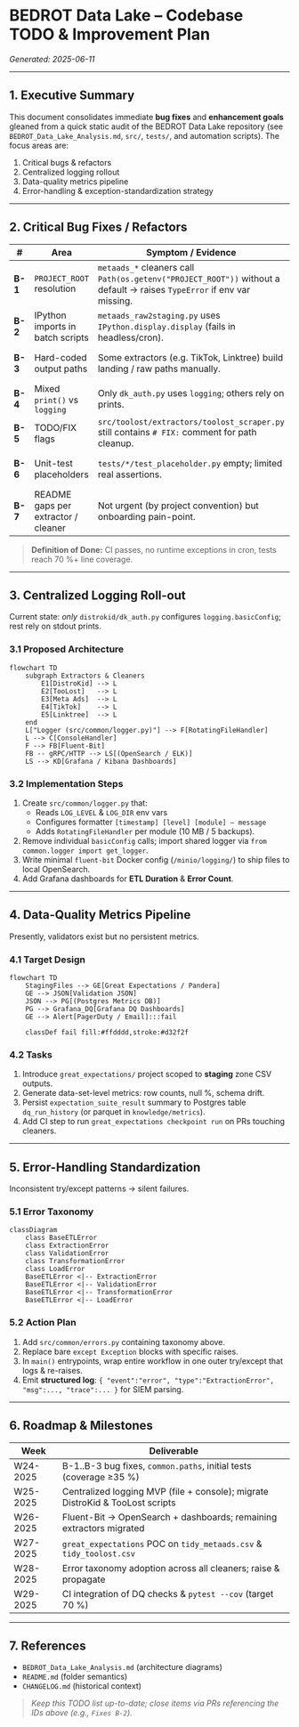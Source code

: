 # BEDROT Data Lake – Codebase TODO & Improvement Plan
*Generated: 2025-06-11*

---

## 1. Executive Summary
This document consolidates immediate **bug fixes** and **enhancement goals** gleaned from a quick static audit of the BEDROT Data Lake repository (see `BEDROT_Data_Lake_Analysis.md`, `src/`, `tests/`, and automation scripts).  The focus areas are:

1. Critical bugs & refactors
2. Centralized logging rollout
3. Data-quality metrics pipeline
4. Error-handling & exception-standardization strategy

---

## 2. Critical Bug Fixes / Refactors
| # | Area | Symptom / Evidence | Task |
|---|------|-------------------|------|
| **B-1** | `PROJECT_ROOT` resolution | `metaads_*` cleaners call `Path(os.getenv("PROJECT_ROOT"))` without a default → raises `TypeError` if env var missing. | Write helper `src/common/paths.py::get_project_root()` with safe default; refactor all scripts to use it. |
| **B-2** | IPython imports in batch scripts | `metaads_raw2staging.py` uses `IPython.display.display` (fails in headless/cron). | Remove IPython dependency; wrap in `if __name__ == "__main__" and is_interactive()` guard or drop call. |
| **B-3** | Hard-coded output paths | Some extractors (e.g. TikTok, Linktree) build landing / raw paths manually. | Centralize via `paths.py` helpers (`get_zone_path(zone, source)` ), ensure ENV override. |
| **B-4** | Mixed `print()` vs `logging` | Only `dk_auth.py` uses `logging`; others rely on prints. | Replace prints with logger calls once centralized logging is implemented. |
| **B-5** | TODO/FIX flags | `src/toolost/extractors/toolost_scraper.py` still contains `# FIX:` comment for path cleanup. | Verify path is now correct; remove comment or refactor accordingly. |
| **B-6** | Unit-test placeholders | `tests/*/test_placeholder.py` empty; limited real assertions. | Flesh out coverage for at least one happy-path & one failure case per extractor / cleaner. |
| **B-7** | README gaps per extractor / cleaner | Not urgent (by project convention) but onboarding pain-point. | Add minimal **Usage** & **Env-Vars** section to each sub-package README. |

> **Definition of Done:** CI passes, no runtime exceptions in cron, tests reach 70 %+ line coverage.

---

## 3. Centralized Logging Roll-out
Current state: *only* `distrokid/dk_auth.py` configures `logging.basicConfig`; rest rely on stdout prints.

### 3.1 Proposed Architecture
```mermaid
flowchart TD
    subgraph Extractors & Cleaners
        E1[DistroKid] --> L
        E2[TooLost]   --> L
        E3[Meta Ads]  --> L
        E4[TikTok]    --> L
        E5[Linktree]  --> L
    end
    L["Logger (src/common/logger.py)"] --> F[RotatingFileHandler]
    L --> C[ConsoleHandler]
    F --> FB[Fluent-Bit]
    FB -- gRPC/HTTP --> LS[(OpenSearch / ELK)]
    LS --> KD[Grafana / Kibana Dashboards]
```

### 3.2 Implementation Steps
1. Create `src/common/logger.py` that:
   * Reads `LOG_LEVEL` & `LOG_DIR` env vars
   * Configures formatter `[timestamp] [level] [module] – message`
   * Adds `RotatingFileHandler` per module (10 MB / 5 backups).
2. Remove individual `basicConfig` calls; import shared logger via `from common.logger import get_logger`.
3. Write minimal `fluent-bit` Docker config (`/minio/logging/`) to ship files to local OpenSearch.
4. Add Grafana dashboards for **ETL Duration** & **Error Count**.

---

## 4. Data-Quality Metrics Pipeline
Presently, validators exist but no persistent metrics.

### 4.1 Target Design
```mermaid
flowchart TD
    StagingFiles --> GE[Great Expectations / Pandera]
    GE --> JSON[Validation JSON]
    JSON --> PG[(Postgres Metrics DB)]
    PG --> Grafana_DQ[Grafana DQ Dashboards]
    GE --> Alert[PagerDuty / Email]:::fail

    classDef fail fill:#ffdddd,stroke:#d32f2f
```

### 4.2 Tasks
1. Introduce `great_expectations/` project scoped to **staging** zone CSV outputs.
2. Generate data-set-level metrics: row counts, null %, schema drift.
3. Persist `expectation_suite_result` summary to Postgres table `dq_run_history` (or parquet in `knowledge/metrics`).
4. Add CI step to run `great_expectations checkpoint run` on PRs touching cleaners.

---

## 5. Error-Handling Standardization
Inconsistent try/except patterns → silent failures.

### 5.1 Error Taxonomy
```mermaid
classDiagram
    class BaseETLError
    class ExtractionError
    class ValidationError
    class TransformationError
    class LoadError
    BaseETLError <|-- ExtractionError
    BaseETLError <|-- ValidationError
    BaseETLError <|-- TransformationError
    BaseETLError <|-- LoadError
```

### 5.2 Action Plan
1. Add `src/common/errors.py` containing taxonomy above.
2. Replace bare `except Exception` blocks with specific raises.
3. In `main()` entrypoints, wrap entire workflow in one outer try/except that logs & re-raises.
4. Emit **structured log**: `{ "event":"error", "type":"ExtractionError", "msg":..., "trace":... }` for SIEM parsing.

---

## 6. Roadmap & Milestones
| Week | Deliverable |
|------|-------------|
| W24-2025 | B-1..B-3 bug fixes, `common.paths`, initial tests (coverage ≥35 %) |
| W25-2025 | Centralized logging MVP (file + console); migrate DistroKid & TooLost scripts |
| W26-2025 | Fluent-Bit → OpenSearch + dashboards; remaining extractors migrated |
| W27-2025 | `great_expectations` POC on `tidy_metaads.csv` & `tidy_toolost.csv` |
| W28-2025 | Error taxonomy adoption across all cleaners; raise & propagate |
| W29-2025 | CI integration of DQ checks & `pytest --cov` (target 70 %) |

---

## 7. References
* `BEDROT_Data_Lake_Analysis.md` (architecture diagrams)
* `README.md` (folder semantics)
* `CHANGELOG.md` (historical context)

> *Keep this TODO list up-to-date; close items via PRs referencing the IDs above (e.g., `Fixes B-2`).*
